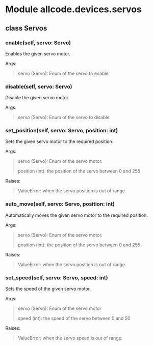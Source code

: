 # Module allcode.devices.servos

## class Servos

### enable(self, servo: Servo)

Enables the given servo motor.

Args:
>servo (Servo): Enum of the servo to enable.

### disable(self, servo: Servo)

Disable the given servo motor.

Args:
>servo (Servo): Enum of the servo to disable.

### set_position(self, servo: Servo, position: int)

Sets the given servo motor to the required position.

Args:
>servo (Servo): Enum of the servo motor.
>
>position (int): the position of the servo between 0 and 255

Raises:
>ValueError: when the servo position is out of range.

### auto_move(self, servo: Servo, position: int)

Automatically moves the given servo motor to the required position.

Args:
>servo (Servo): Enum of the servo motor.
>
>position (int): the position of the servo between 0 and 255

Raises:
>ValueError: when the servo position is out of range.

### set_speed(self, servo: Servo, speed: int)

Sets the speed of the given servo motor.

Args:
>servo (Servo): Enum of the servo motor
>
>speed (int): the speed of the servo between 0 and 50

Raises:
>ValueError: when the servo speed is out of range.
